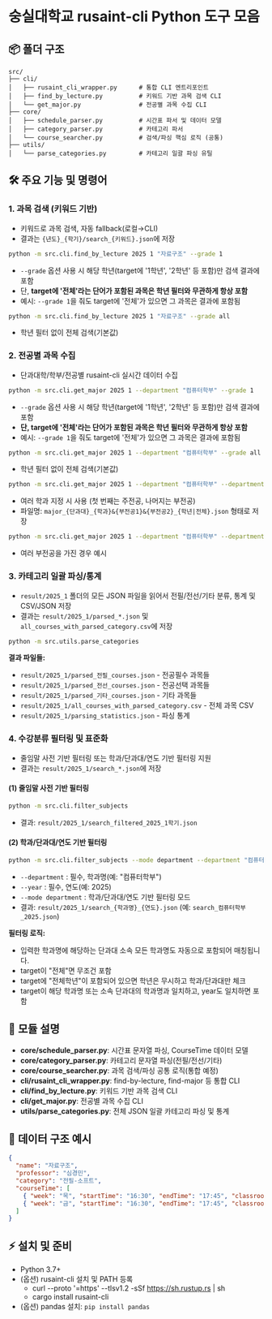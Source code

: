 # 숭실대학교 rusaint-cli Python 도구 모음

## 📦 폴더 구조

```
src/
├── cli/
│   ├── rusaint_cli_wrapper.py      # 통합 CLI 엔트리포인트
│   ├── find_by_lecture.py          # 키워드 기반 과목 검색 CLI
│   └── get_major.py                # 전공별 과목 수집 CLI
├── core/
│   ├── schedule_parser.py          # 시간표 파서 및 데이터 모델
│   ├── category_parser.py          # 카테고리 파서
│   └── course_searcher.py          # 검색/파싱 핵심 로직 (공통)
├── utils/
│   └── parse_categories.py         # 카테고리 일괄 파싱 유틸
```

## 🛠️ 주요 기능 및 명령어

### 1. 과목 검색 (키워드 기반)
- 키워드로 과목 검색, 자동 fallback(로컬→CLI)
- 결과는 `{년도}_{학기}/search_{키워드}.json`에 저장

```bash
python -m src.cli.find_by_lecture 2025 1 "자료구조" --grade 1
```
- `--grade` 옵션 사용 시 해당 학년(target에 '1학년', '2학년' 등 포함)만 검색 결과에 포함
- 단, **target에 '전체'라는 단어가 포함된 과목은 학년 필터와 무관하게 항상 포함**
- 예시: `--grade 1`을 줘도 target에 '전체'가 있으면 그 과목은 결과에 포함됨

```bash
python -m src.cli.find_by_lecture 2025 1 "자료구조" --grade all
```
- 학년 필터 없이 전체 검색(기본값)

### 2. 전공별 과목 수집
- 단과대학/학부/전공별 rusaint-cli 실시간 데이터 수집

```bash
python -m src.cli.get_major 2025 1 --department "컴퓨터학부" --grade 1
```
- `--grade` 옵션 사용 시 해당 학년(target에 '1학년', '2학년' 등 포함)만 검색 결과에 포함
- **단, target에 '전체'라는 단어가 포함된 과목은 학년 필터와 무관하게 항상 포함**
- 예시: `--grade 1`을 줘도 target에 '전체'가 있으면 그 과목은 결과에 포함됨

```bash
python -m src.cli.get_major 2025 1 --department "컴퓨터학부" --grade all
```
- 학년 필터 없이 전체 검색(기본값)

```bash
python -m src.cli.get_major 2025 1 --department "컴퓨터학부" --department "소프트웨어학부" --grade 1
```
- 여러 학과 지정 시 사용 (첫 번째는 주전공, 나머지는 부전공)
- 파일명: `major_{단과대}_{학과}&{부전공1}&{부전공2}_{학년|전체}.json` 형태로 저장

```bash
python -m src.cli.get_major 2025 1 --department "컴퓨터학부" --department "소프트웨어학부" --department "전자정보공학부" --grade all
```
- 여러 부전공을 가진 경우 예시

### 3. 카테고리 일괄 파싱/통계
- `result/2025_1` 폴더의 모든 JSON 파일을 읽어서 전필/전선/기타 분류, 통계 및 CSV/JSON 저장
- 결과는 `result/2025_1/parsed_*.json` 및 `all_courses_with_parsed_category.csv`에 저장

```bash
python -m src.utils.parse_categories
```

**결과 파일들:**
- `result/2025_1/parsed_전필_courses.json` - 전공필수 과목들
- `result/2025_1/parsed_전선_courses.json` - 전공선택 과목들  
- `result/2025_1/parsed_기타_courses.json` - 기타 과목들
- `result/2025_1/all_courses_with_parsed_category.csv` - 전체 과목 CSV
- `result/2025_1/parsing_statistics.json` - 파싱 통계

### 4. 수강분류 필터링 및 표준화
- 줄임말 사전 기반 필터링 또는 학과/단과대/연도 기반 필터링 지원
- 결과는 `result/2025_1/search_*.json`에 저장

#### (1) 줄임말 사전 기반 필터링
```bash
python -m src.cli.filter_subjects
```
- 결과: `result/2025_1/search_filtered_2025_1학기.json`

#### (2) 학과/단과대/연도 기반 필터링
```bash
python -m src.cli.filter_subjects --mode department --department "컴퓨터학부" --year 2025
```
- `--department` : 필수, 학과명(예: "컴퓨터학부")
- `--year` : 필수, 연도(예: 2025)
- `--mode department` : 학과/단과대/연도 기반 필터링 모드
- 결과: `result/2025_1/search_{학과명}_{연도}.json` (예: `search_컴퓨터학부_2025.json`)

**필터링 로직:**
- 입력한 학과명에 해당하는 단과대 소속 모든 학과명도 자동으로 포함되어 매칭됩니다.
- target이 "전체"면 무조건 포함
- target에 "전체학년"이 포함되어 있으면 학년은 무시하고 학과/단과대만 체크
- target이 해당 학과명 또는 소속 단과대의 학과명과 일치하고, year도 일치하면 포함

## 🧩 모듈 설명

- **core/schedule_parser.py**: 시간표 문자열 파싱, CourseTime 데이터 모델
- **core/category_parser.py**: 카테고리 문자열 파싱(전필/전선/기타)
- **core/course_searcher.py**: 과목 검색/파싱 공통 로직(통합 예정)
- **cli/rusaint_cli_wrapper.py**: find-by-lecture, find-major 등 통합 CLI
- **cli/find_by_lecture.py**: 키워드 기반 과목 검색 CLI
- **cli/get_major.py**: 전공별 과목 수집 CLI
- **utils/parse_categories.py**: 전체 JSON 일괄 카테고리 파싱 및 통계

## 📂 데이터 구조 예시

```json
{
  "name": "자료구조",
  "professor": "심경민",
  "category": "전필-소프트",
  "courseTime": [
    { "week": "목", "startTime": "16:30", "endTime": "17:45", "classroom": "정보과학관 21203 (김재상강의실", "courseCode": 878 },
    { "week": "금", "startTime": "16:30", "endTime": "17:45", "classroom": "정보과학관 21203 (김재상강의실", "courseCode": 878 }
  ]
}
```

## ⚡ 설치 및 준비

- Python 3.7+
- (옵션) rusaint-cli 설치 및 PATH 등록
  - curl --proto '=https' --tlsv1.2 -sSf https://sh.rustup.rs | sh
  - cargo install rusaint-cli
- (옵션) pandas 설치: `pip install pandas`
